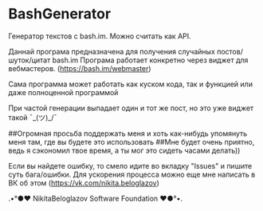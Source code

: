 # BashGenerator
Генератор текстов с bash.im. Можно считать как API.

Даннай програма предназначена для получения случайных постов/шуток/цитат bash.im
Програма работает конкретно через виджет для вебмастеров. (https://bash.im/webmaster)

Сама программа может работать как куском кода, так и функцией или даже полноценной программой

При частой генерации выпадает один и тот же пост, но это уже виджет такой ¯\_(ツ)_/¯

##Огромная просьба поддержать меня и хоть как-нибудь упомянуть меня там, где вы будете это использовать
##Мне будет очень приятно, ведь я сэкономил твое время, а ты мог это сидеть часами делать))

Если вы найдете ошибку, то смело идите во вкладку "Issues" и пишите суть бага/ошибки.
Для ускорения процесса можно еще мне написать в ВК об этом (https://vk.com/nikita.beloglazov)

.•°●❤ NikitaBeloglazov Software Foundation ❤●°•.
